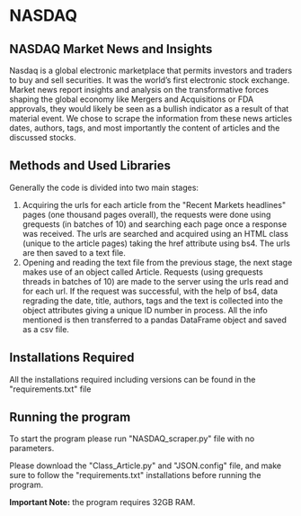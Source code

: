 # NASDAQ 

## NASDAQ Market News and Insights 

Nasdaq is a global electronic marketplace that permits investors and traders to buy and sell securities. 
It was the world’s first electronic stock exchange.
Market news report insights and analysis on the transformative forces shaping the global economy like Mergers and 
Acquisitions or FDA approvals, they would likely be seen as a bullish indicator as a result of that material event. 
We chose to scrape the information from these news articles dates, authors, tags, and most importantly the content of 
articles and the discussed stocks.


## Methods and Used Libraries

Generally the code is divided into two main stages:
1. Acquiring the urls for each article from the "Recent Markets headlines" pages (one thousand pages overall),
the requests were done using grequests (in batches of 10) and searching each page once a response was received. 
The urls are searched and acquired using an HTML class (unique to the article pages) taking the href attribute using 
bs4. The urls are then saved to a text file. 
2. Opening and reading the text file from the previous stage, the next stage makes use of an object called Article.
Requests (using grequests threads in batches of 10) are made to the server using the urls read and for each url. If the 
request was successful, with the help of bs4, data regrading the date, title, authors, tags and the text is collected
into the object attributes giving a unique ID number in process. All the info mentioned is then transferred to a pandas 
DataFrame object and saved as a csv file.

## Installations Required

All the installations required including versions can be found in the "requirements.txt"  file

## Running the program

To start the program please run "NASDAQ_scraper.py" file with no parameters.

Please download the "Class_Article.py" and "JSON.config" file, and make sure to follow the "requirements.txt"
installations before running the program.

**Important Note:** the program requires 32GB RAM. 

